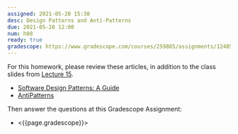 ```yaml
---
assigned: 2021-05-20 15:30
desc: Design Patterns and Anti-Patterns
due: 2021-05-20 12:00
num: h08
ready: true
gradescope: https://www.gradescope.com/courses/259885/assignments/1248597
---
```


<div style="display:none;">https://ucsb-cs148.github.io/w19/hwk/h08/</div>

For this homework, please review these articles, in addition to the class slides from [Lecture 15](https://ucsb-cs148.github.io/s21/lectures/lect15/). 

* [Software Design Patterns: A Guide](https://airbrake.io/blog/design-patterns/software-design-patterns-guide)
* [AntiPatterns](https://sourcemaking.com/antipatterns)

Then answer the questions at this Gradescope Assignment:

* <{{page.gradescope}}>
